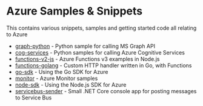 # Azure Samples & Snippets
This contains various snippets, samples and getting started code all relating to Azure

- [graph-python](./graph-python) - Python sample for calling MS Graph API
- [cog-services](./cog-services) - Python samples for calling Azure Cognitive Services
- [functions-v2-js](./functions-node) - Azure Functions v3 examples in Node.js
- [functions-golang](./functions-golang) - Custom HTTP handler written in Go, with Functions
- [go-sdk](./go-sdk) - Using the Go SDK for Azure
- [monitor](./monitor) - Azure Monitor samples
- [node-sdk](./node-sdk) - Using the Node.js SDK for Azure
- [servicebus-sender](./node-sdk) - Small .NET Core console app for posting messages to Service Bus

